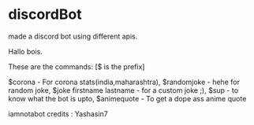 # discordBot
made a discord bot using different apis.

Hallo bois.

These are the commands:
[$ is the prefix]

$corona - For corona stats(india,maharashtra),
$randomjoke - hehe for random joke,
$joke firstname lastname - for a custom joke ;),
$sup - to know what the bot is upto,
$animequote - To get a dope ass anime quote

iamnotabot credits : Yashasin7
